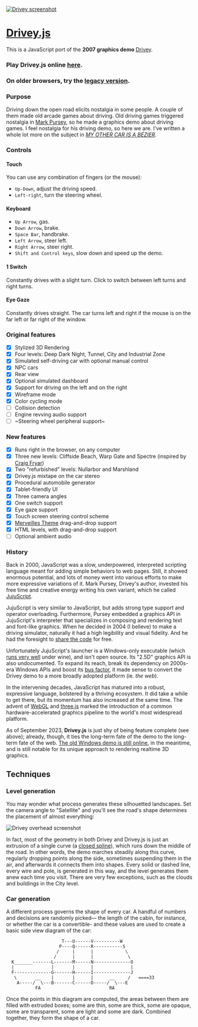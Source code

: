 [![Drivey screenshot](/readme_assets/screenshot.png?raw=true "Drivey's industrial zone.")](https://rezmason.github.io/drivey)

# [Drivey.js](https://rezmason.github.io/drivey)

This is a JavaScript port of the **2007 graphics demo** [Drivey](http://web.archive.org/web/20211022163339/https://drivey.com/).

### Play Drivey.js online [here](https://rezmason.github.io/drivey/).
### On older browsers, try the [legacy version](https://rezmason.github.io/drivey/legacy).

### Purpose

Driving down the open road elicits nostalgia in some people. A couple of them made old arcade games about driving.
Old driving games triggered nostalgia in [Mark Pursey](https://github.com/MarkPursey), so he made a graphics demo about driving games.
I feel nostalgia for his driving demo, so here we are. I've written a whole lot more on the subject in [_MY OTHER CAR IS A BÉZIER_](./MY_OTHER_CAR_IS_A_BEZIER.md).

### Controls
#### Touch
You can use any combination of fingers (or the mouse):
- `Up-Down`, adjust the driving speed.
- `Left-right`, turn the steering wheel.
#### Keyboard
- `Up Arrow`, gas.
- `Down Arrow`, brake.
- `Space Bar`, handbrake.
- `Left Arrow`, steer left.
- `Right Arrow`, steer right.
- `Shift and Control keys`, slow down and speed up the demo.
#### 1 Switch
Constantly drives with a slight turn. Click to switch between left turns and right turns.
#### Eye Gaze
Constantly drives straight. The car turns left and right if the mouse is on the far left or far right of the window.
### Original features

- [x] Stylized 3D Rendering
- [x] Four levels: Deep Dark Night, Tunnel, City and Industrial Zone
- [x] Simulated self-driving car with optional manual control
- [x] NPC cars
- [x] Rear view
- [x] Optional simulated dashboard
- [x] Support for driving on the left and on the right
- [x] Wireframe mode
- [x] Color cycling mode
- [ ] Collision detection
- [ ] Engine revving audio support
- [ ] ~Steering wheel peripheral support~

### New features
- [x] Runs right in the browser, on any computer
- [x] Three new levels: Cliffside Beach, Warp Gate and Spectre (inspired by [Craig Fryar](https://www.youtube.com/watch?v=b0X74Oe80tg))
- [x] Two "refurbished" levels: Nullarbor and Marshland
- [x] Drivey.js mixtape on the car stereo
- [x] Procedural automobile generator
- [x] Tablet-friendly UI
- [x] Three camera angles
- [x] One switch support
- [x] Eye gaze support
- [x] Touch screen steering control scheme
- [x] [Merveilles Theme](https://github.com/hundredrabbits/Themes) drag-and-drop support
- [x] HTML levels, with drag-and-drop support
- [ ] Optional ambient audio

### History

Back in 2000, JavaScript was a slow, underpowered, interpreted scripting language meant for adding simple behaviors to web pages. Still, it showed enormous potential, and lots of money went into various efforts to make more expressive variations of it. Mark Pursey, Drivey's author, invested his free time and creative energy writing his own variant, which he called [JujuScript](https://web.archive.org/web/20110807170635/http://jujusoft.com/software/jujuscript/index.html).

JujuScript is very similar to JavaScript, but adds strong type support and operator overloading. Furthermore, Pursey embedded a graphics API in JujuScript's interpreter that specializes in composing and rendering text and font-like graphics. When he decided in 2004 (I believe) to make a driving simulator, naturally it had a high legibility and visual fidelity. And he had the foresight to [share the code](https://web.archive.org/web/20160313145032/http://www.jujusoft.com/download/jujuscript-1.0.zip) for free.

Unfortunately JujuScript's launcher is a Windows-only executable (which [runs very well](https://appdb.winehq.org/objectManager.php?sClass=application&iId=8828) under wine), and isn't open source. Its "2.5D" graphics API is also undocumented. To expand its reach, break its dependency on 2000s-era Windows APIs and boost its [bus factor](https://en.wikipedia.org/wiki/Bus_factor), it made sense to convert the Drivey demo to a more broadly adopted platform (ie. *the web*).

In the intervening decades, JavaScript has matured into a robust, expressive language, bolstered by a thriving ecosystem. It did take a while to get there, but its momentum has also increased at the same time. The advent of [WebGL](https://developer.mozilla.org/en-US/docs/Web/API/WebGL_API) and [three.js](https://threejs.org/) marked the introduction of a common hardware-accelerated graphics pipeline to the world's most widespread platform.

As of September 2023, **Drivey.js** is just shy of being feature complete (see above); already, though, it ties the long-term fate of the demo to the long-term fate of the web. [The old Windows demo is still online](http://web.archive.org/web/20211022163339/https://drivey.com/), in the meantime, and is still notable for its unique approach to rendering realtime 3D graphics.

## Techniques

### Level generation
You may wonder what process generates these silhouetted landscapes. Set the camera angle to "Satellite" and you'll see the road's shape determines the placement of almost everything:

![Drivey overhead screenshot](/readme_assets/screenshot_overhead.png?raw=true "Drivey's industrial zone, viewed from up above.")

In fact, most of the geometry in both Drivey and Drivey.js is just an extrusion of a single curve (a [closed spline](https://threejs.org/docs/#api/en/extras/curves/CatmullRomCurve3)), which runs down the middle of the road. In other words, the demo marches steadily along this curve, regularly dropping points along the side, sometimes suspending them in the air, and afterwards it connects them into shapes. Every solid or dashed line, every wire and pole, is generated in this way, and the level generates them anew each time you visit. There are very few exceptions, such as the clouds and buildings in the City level.
### Car generation
A different process governs the shape of every car. A handful of numbers and decisions are randomly picked— the length of the cabin, for instance, or whether the car is a convertible- and these values are used to create a basic side view diagram of the car:
```
                     T---U------V----------W
                    P----Q------R-----------S
                   /     |      |            \
                  /      |      |             \
  K_______-------L-------M------N--------------O
  |              |       |      |              |
  F--------------G-------H------I--------------J
   \       __    |       |      |      __     /   ====33
    A-----/  \---B-------C------D-----/  \---E
           FA                          RA
```
Once the points in this diagram are computed, the areas between them are filled with extruded boxes; some are thin, some are thick, some are opaque, some are transparent, some are light and some are dark. Combined together, they form the shape of a car.
